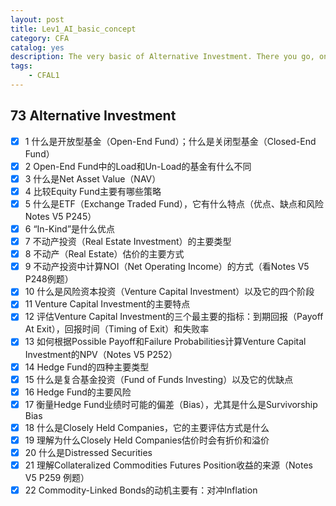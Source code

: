 ```yaml
---
layout: post
title: Lev1_AI_basic_concept
category: CFA
catalog: yes
description: The very basic of Alternative Investment. There you go, only Finace surive.
tags:
    - CFAL1
---
```



## 73 Alternative Investment
  - [x] 1 什么是开放型基金（Open-End Fund）；什么是关闭型基金（Closed-End Fund）
  - [x] 2 Open-End Fund中的Load和Un-Load的基金有什么不同
  - [x] 3 什么是Net Asset Value（NAV）
  - [x] 4 比较Equity Fund主要有哪些策略
  - [x] 5 什么是ETF（Exchange Traded Fund），它有什么特点（优点、缺点和风险 Notes V5 P245）
  - [x] 6 “In-Kind”是什么优点
  - [x] 7 不动产投资（Real Estate Investment）的主要类型
  - [x] 8 不动产（Real Estate）估价的主要方式
  - [x] 9 不动产投资中计算NOI（Net Operating Income）的方式（看Notes V5 P248例题）
  - [x] 10 什么是风险资本投资（Venture Capital Investment）以及它的四个阶段
  - [x] 11 Venture Capital Investment的主要特点
  - [x] 12 评估Venture Capital Investment的三个最主要的指标：到期回报（Payoff At Exit），回报时间（Timing of Exit）和失败率
  - [x] 13 如何根据Possible Payoff和Failure Probabilities计算Venture Capital Investment的NPV（Notes V5 P252）
  - [x] 14 Hedge Fund的四种主要类型
  - [x] 15 什么是复合基金投资（Fund of Funds Investing）以及它的优缺点
  - [x] 16 Hedge Fund的主要风险
  - [x] 17 衡量Hedge Fund业绩时可能的偏差（Bias），尤其是什么是Survivorship Bias
  - [x] 18 什么是Closely Held Companies，它的主要评估方式是什么
  - [x] 19 理解为什么Closely Held Companies估价时会有折价和溢价
  - [x] 20 什么是Distressed Securities
  - [x] 21 理解Collateralized Commodities Futures Position收益的来源（Notes V5 P259 例题）
  - [x] 22 Commodity-Linked Bonds的动机主要有：对冲Inflation
